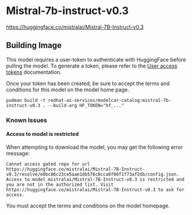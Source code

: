 # Mistral-7b-instruct-v0.3

https://huggingface.co/mistralai/Mistral-7B-Instruct-v0.3

## Building Image

This model requires a user-token to authenticate with HuggingFace before pulling the model.  To generate a token, please refer to the [User access tokens](https://huggingface.co/docs/hub/en/security-tokens) documentation.

Once your token has been created, be sure to accept the terms and conditions for this model on the model home page.

```
podman build -t redhat-ai-services/modelcar-catalog:mistral-7b-instruct-v0.3 . --build-arg HF_TOKEN="hf_..."
```

### Known Issues

#### Access to model is restricted

When attempting to download the model, you may get the following error message:

```
Cannot access gated repo for url https://huggingface.co/mistralai/Mistral-7B-Instruct-v0.3/resolve/e0bc86c23ce5aae1db576c8cca6f06f1f73af2db/config.json.
Access to model mistralai/Mistral-7B-Instruct-v0.3 is restricted and you are not in the authorized list. Visit https://huggingface.co/mistralai/Mistral-7B-Instruct-v0.3 to ask for access.
```

You must accept the terms and conditions on the model homepage.
